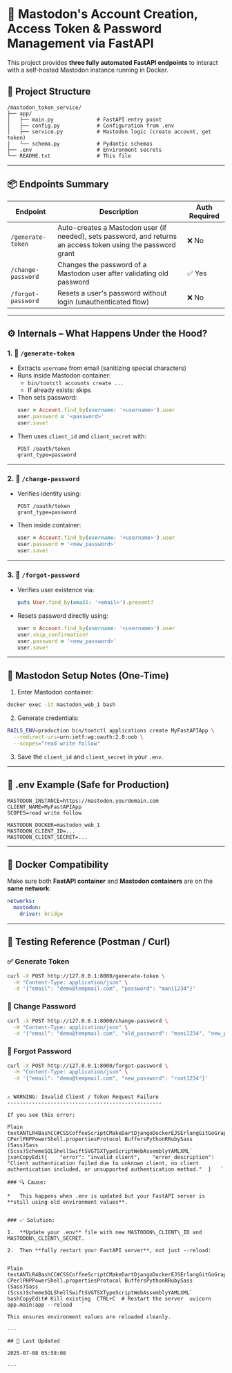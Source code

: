 
# 🚀 Mastodon's Account Creation, Access Token & Password Management via FastAPI

This project provides **three fully automated FastAPI endpoints** to interact with a self-hosted Mastodon instance running in Docker.

## 📁 Project Structure

```
/mastodon_token_service/
├── app/
│   ├── main.py              # FastAPI entry point
│   ├── config.py            # Configuration from .env
│   ├── service.py           # Mastodon logic (create account, get token)
│   └── schema.py            # Pydantic schemas
├── .env                     # Environment secrets
└── README.txt               # This file
```


---

## 📦 Endpoints Summary

| Endpoint            | Description                            | Auth Required |
|---------------------|----------------------------------------|---------------|
| `/generate-token`   | Auto-creates a Mastodon user (if needed), sets password, and returns an access token using the password grant | ❌ No |
| `/change-password`  | Changes the password of a Mastodon user after validating old password | ✅ Yes |
| `/forgot-password`  | Resets a user's password without login (unauthenticated flow) | ❌ No |

---

## ⚙️ Internals – What Happens Under the Hood?

### 1. 🔑 `/generate-token`

- Extracts `username` from email (sanitizing special characters)
- Runs inside Mastodon container:
  - `bin/tootctl accounts create ...`
  - If already exists: skips
- Then sets password:
  ```ruby
  user = Account.find_by(username: '<username>').user
  user.password = '<password>'
  user.save!
  ```
- Then uses `client_id` and `client_secret` with:
  ```http
  POST /oauth/token
  grant_type=password
  ```

---

### 2. 🔁 `/change-password`

- Verifies identity using:
  ```http
  POST /oauth/token
  grant_type=password
  ```
- Then inside container:
  ```ruby
  user = Account.find_by(username: '<username>').user
  user.password = '<new_password>'
  user.save!
  ```

---

### 3. 🧠 `/forgot-password`

- Verifies user existence via:
  ```ruby
  puts User.find_by(email: '<email>').present?
  ```
- Resets password directly using:
  ```ruby
  user = Account.find_by(username: '<username>').user
  user.skip_confirmation!
  user.password = '<new_password>'
  user.save!
  ```

---

## 🔐 Mastodon Setup Notes (One-Time)

1. Enter Mastodon container:
```bash
docker exec -it mastodon_web_1 bash
```

2. Generate credentials:
```bash
RAILS_ENV=production bin/tootctl applications create MyFastAPIApp \
  --redirect-uri=urn:ietf:wg:oauth:2.0:oob \
  --scopes="read write follow"
```

3. Save the `client_id` and `client_secret` in your `.env`.

---

## 📁 .env Example (Safe for Production)

```env
MASTODON_INSTANCE=https://mastodon.yourdomain.com
CLIENT_NAME=MyFastAPIApp
SCOPES=read write follow

MASTODON_DOCKER=mastodon_web_1
MASTODON_CLIENT_ID=...
MASTODON_CLIENT_SECRET=...
```

---

## 🐳 Docker Compatibility

Make sure both **FastAPI container** and **Mastodon containers** are on the **same network**:
```yaml
networks:
  mastodon:
    driver: bridge
```

---

## 🧪 Testing Reference (Postman / Curl)

### ✅ Generate Token
```bash
curl -X POST http://127.0.0.1:8000/generate-token \
  -H "Content-Type: application/json" \
  -d '{"email": "demo@tempmail.com", "password": "mani1234"}'
```

### 🔁 Change Password
```bash
curl -X POST http://127.0.0.1:8000/change-password \
  -H "Content-Type: application/json" \
  -d '{"email": "demo@tempmail.com", "old_password": "mani1234", "new_password": "newsecure123"}'
```

### 🧠 Forgot Password
```bash
curl -X POST http://127.0.0.1:8000/forgot-password \
  -H "Content-Type: application/json" \
  -d '{"email": "demo@tempmail.com", "new_password": "root1234"}'
```

```

⚠️ WARNING: Invalid Client / Token Request Failure
--------------------------------------------------

If you see this error:

Plain textANTLR4BashCC#CSSCoffeeScriptCMakeDartDjangoDockerEJSErlangGitGoGraphQLGroovyHTMLJavaJavaScriptJSONJSXKotlinLaTeXLessLuaMakefileMarkdownMATLABMarkupObjective-CPerlPHPPowerShell.propertiesProtocol BuffersPythonRRubySass (Sass)Sass (Scss)SchemeSQLShellSwiftSVGTSXTypeScriptWebAssemblyYAMLXML`   jsonCopyEdit{    "error": "invalid_client",    "error_description": "Client authentication failed due to unknown client, no client authentication included, or unsupported authentication method."  }   `

### 🔍 Cause:

*   This happens when .env is updated but your FastAPI server is **still using old environment values**.
    

### ✅ Solution:

1.  **Update your .env** file with new MASTODON\_CLIENT\_ID and MASTODON\_CLIENT\_SECRET.
    
2.  Then **fully restart your FastAPI server**, not just --reload:
    

Plain textANTLR4BashCC#CSSCoffeeScriptCMakeDartDjangoDockerEJSErlangGitGoGraphQLGroovyHTMLJavaJavaScriptJSONJSXKotlinLaTeXLessLuaMakefileMarkdownMATLABMarkupObjective-CPerlPHPPowerShell.propertiesProtocol BuffersPythonRRubySass (Sass)Sass (Scss)SchemeSQLShellSwiftSVGTSXTypeScriptWebAssemblyYAMLXML`   bashCopyEdit# Kill existing  CTRL+C  # Restart the server  uvicorn app.main:app --reload   `

This ensures environment values are reloaded cleanly.

---

## 📅 Last Updated

2025-07-08 05:58:08

---
